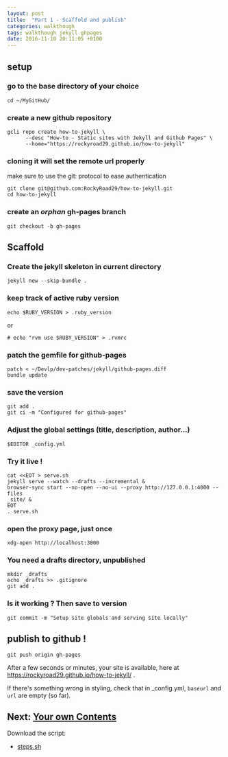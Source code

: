 ```yaml
---
layout: post
title:  "Part 1 - Scaffold and publish"
categories: walkthough
tags: walkthough jekyll ghpages
date: 2016-11-10 20:11:05 +0100
---
```




## setup

### go to the base directory of your choice

    cd ~/MyGitHub/


### create a new github repository

    gcli repo create how-to-jekyll \
          --desc "How-to - Static sites with Jekyll and Github Pages" \
          --home="https://rockyroad29.github.io/how-to-jekyll"


### cloning it will set the remote url properly
make sure to use the git: protocol to ease authentication

    git clone git@github.com:RockyRoad29/how-to-jekyll.git
    cd how-to-jekyll


### create an *orphan* gh-pages branch

    git checkout -b gh-pages


## Scaffold

### Create the jekyll skeleton in current directory

    jekyll new --skip-bundle .


### keep track of active ruby version

    echo $RUBY_VERSION > .ruby_version

or

    # echo "rvm use $RUBY_VERSION" > .rvmrc



### patch the gemfile for github-pages

    patch < ~/Devlp/dev-patches/jekyll/github-pages.diff
    bundle update


### save the version

    git add .
    git ci -m "Configured for github-pages"


### Adjust the global settings (title, description, author...)

    $EDITOR _config.yml


### Try it live !

    cat <<EOT > serve.sh
    jekyll serve --watch --drafts --incremental &
    browser-sync start --no-open --no-ui --proxy http://127.0.0.1:4000 --files
    _site/ &
    EOT
    . serve.sh


### open the proxy page, just once

    xdg-open http://localhost:3000


### You need a drafts directory, unpublished

    mkdir _drafts
    echo _drafts >> .gitignore
    git add .


### Is it working ? Then save to version

    git commit -m "Setup site globals and serving site locally"


## publish to github !

    git push origin gh-pages

After a few seconds or minutes, your site is available,
here at <https://rockyroad29.github.io/how-to-jekyll/> .

If there's something wrong in styling, check that
in _config.yml, `baseurl` and `url` are empty (so far).



## Next: [Your own Contents](your-own-contents.html)

Download the script:

  - [steps.sh]({{site.url}}/assets/steps.sh)
